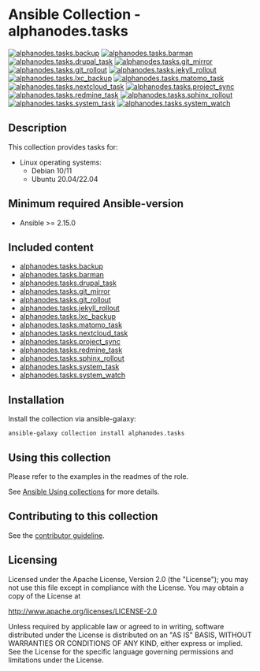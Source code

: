 # Ansible Collection - alphanodes.tasks

[![alphanodes.tasks.backup](https://github.com/alphanodes/ansible-collection-tasks/actions/workflows/backup.yml/badge.svg)](https://github.com/alphanodes/ansible-collection-tasks/actions/workflows/backup.yml)
[![alphanodes.tasks.barman](https://github.com/alphanodes/ansible-collection-tasks/actions/workflows/barman.yml/badge.svg)](https://github.com/alphanodes/ansible-collection-tasks/actions/workflows/barman.yml)
[![alphanodes.tasks.drupal_task](https://github.com/alphanodes/ansible-collection-tasks/actions/workflows/drupal_task.yml/badge.svg)](https://github.com/alphanodes/ansible-collection-tasks/actions/workflows/drupal_task.yml)
[![alphanodes.tasks.git_mirror](https://github.com/alphanodes/ansible-collection-tasks/actions/workflows/git_mirror.yml/badge.svg)](https://github.com/alphanodes/ansible-collection-tasks/actions/workflows/git_mirror.yml)
[![alphanodes.tasks.git_rollout](https://github.com/alphanodes/ansible-collection-tasks/actions/workflows/git_rollout.yml/badge.svg)](https://github.com/alphanodes/ansible-collection-tasks/actions/workflows/git_rollout.yml)
[![alphanodes.tasks.jekyll_rollout](https://github.com/alphanodes/ansible-collection-tasks/actions/workflows/jekyll_rollout.yml/badge.svg)](https://github.com/alphanodes/ansible-collection-tasks/actions/workflows/jekyll_rollout.yml)
[![alphanodes.tasks.lxc_backup](https://github.com/alphanodes/ansible-collection-tasks/actions/workflows/lxc_backup.yml/badge.svg)](https://github.com/alphanodes/ansible-collection-tasks/actions/workflows/lxc_backup.yml)
[![alphanodes.tasks.matomo_task](https://github.com/alphanodes/ansible-collection-tasks/actions/workflows/matomo_task.yml/badge.svg)](https://github.com/alphanodes/ansible-collection-tasks/actions/workflows/matomo_task.yml)
[![alphanodes.tasks.nextcloud_task](https://github.com/alphanodes/ansible-collection-tasks/actions/workflows/nextcloud_task.yml/badge.svg)](https://github.com/alphanodes/ansible-collection-tasks/actions/workflows/nextcloud_task.yml)
[![alphanodes.tasks.project_sync](https://github.com/alphanodes/ansible-collection-tasks/actions/workflows/project_sync.yml/badge.svg)](https://github.com/alphanodes/ansible-collection-tasks/actions/workflows/project_sync.yml)
[![alphanodes.tasks.redmine_task](https://github.com/alphanodes/ansible-collection-tasks/actions/workflows/redmine_task.yml/badge.svg)](https://github.com/alphanodes/ansible-collection-tasks/actions/workflows/redmine_task.yml)
[![alphanodes.tasks.sphinx_rollout](https://github.com/alphanodes/ansible-collection-tasks/actions/workflows/sphinx_rollout.yml/badge.svg)](https://github.com/alphanodes/ansible-collection-tasks/actions/workflows/sphinx_rollout.yml)
[![alphanodes.tasks.system_task](https://github.com/alphanodes/ansible-collection-tasks/actions/workflows/system_task.yml/badge.svg)](https://github.com/alphanodes/ansible-collection-tasks/actions/workflows/system_task.yml)
[![alphanodes.tasks.system_watch](https://github.com/alphanodes/ansible-collection-tasks/actions/workflows/system_watch.yml/badge.svg)](https://github.com/alphanodes/ansible-collection-tasks/actions/workflows/system_watch.yml)

## Description

This collection provides tasks for:

- Linux operating systems:
  - Debian 10/11
  - Ubuntu 20.04/22.04

## Minimum required Ansible-version

- Ansible >= 2.15.0

## Included content

- [alphanodes.tasks.backup](roles/backup/)
- [alphanodes.tasks.barman](roles/barman/)
- [alphanodes.tasks.drupal_task](roles/drupal_task/)
- [alphanodes.tasks.git_mirror](roles/git_mirror/)
- [alphanodes.tasks.git_rollout](roles/git_rollout/)
- [alphanodes.tasks.jekyll_rollout](roles/jekyll_rollout/)
- [alphanodes.tasks.lxc_backup](roles/lxc_backup/)
- [alphanodes.tasks.matomo_task](roles/matomo_task/)
- [alphanodes.tasks.nextcloud_task](roles/nextcloud_task/)
- [alphanodes.tasks.project_sync](roles/project_sync/)
- [alphanodes.tasks.redmine_task](roles/redmine_task/)
- [alphanodes.tasks.sphinx_rollout](roles/sphinx_rollout/)
- [alphanodes.tasks.system_task](roles/system_task/)
- [alphanodes.tasks.system_watch](roles/system_watch/)

## Installation

Install the collection via ansible-galaxy:

`ansible-galaxy collection install alphanodes.tasks`

## Using this collection

Please refer to the examples in the readmes of the role.

See [Ansible Using collections](https://docs.ansible.com/ansible/latest/user_guide/collections_using.html) for more details.

## Contributing to this collection

See the [contributor guideline](CONTRIBUTING.md).

## Licensing

Licensed under the Apache License, Version 2.0 (the "License"); you may not use this file except in compliance with the License. You may obtain a copy of the License at

<http://www.apache.org/licenses/LICENSE-2.0>

Unless required by applicable law or agreed to in writing, software distributed under the License is distributed on an "AS IS" BASIS, WITHOUT WARRANTIES OR CONDITIONS OF ANY KIND, either express or implied. See the License for the specific language governing permissions and limitations under the License.
